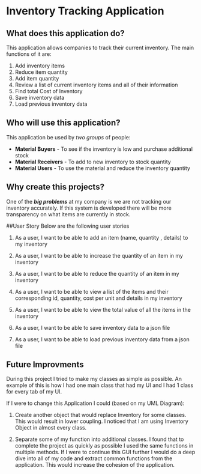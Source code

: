 # Inventory Tracking Application

## What does this application do?

This application allows companies to track their current inventory.
The main functions of it are:
1. Add inventory items
2. Reduce item quantity
3. Add item quantity
4. Review a list of current inventory items and all of their information
5. Find total Cost of Inventory
6. Save inventory data
7. Load previous inventory data

## Who will use this application?

This application be used by *two groups* of people:
- **Material Buyers** - To see if the inventory is low and
  purchase additional stock 
- **Material Receivers** - To add to new inventory to stock quantity
 - **Material Users** - To use the material and reduce the inventory 
                        quantity
 


## Why create this projects?

One of the ***big problems*** at my company is 
 we are not tracking our inventory accurately. If this system is 
developed there will be more transparency on what items are 
currently in stock.

##User Story
Below are the following user stories

1. As a user, I want to be able to add an item (name, quantity
   , details) to my inventory  

2. As a user, I want to be able to increase the quantity of an 
item in my inventory

3. As a user, I want to be able to reduce the quantity of an 
item in my inventory

4. As a user, I want to be able to view a list of the items 
   and their corresponding id, quantity, cost per unit and details in my inventory
   
5. As a user, I want to be able to view the total value of all the 
   items in the inventory

6. As a user, I want to be able to save inventory data to a json file
   
7. As a user, I want to be able to load previous inventory data from a json file
    
## Future Improvments
During this project I tried to make my classes as simple as possible. An example of this is how I had one main class
that had my UI and I had 1 class for every tab of my UI.

If I were to change this Application I could (based on my UML Diagram):   

1. Create another object that would replace Inventory for some classes. This would result in lower
coupling. I noticed that I am using Inventory Object in almost every class.
   
2. Separate some of my function into additional classes. I found that to complete the project as quickly as possible I
   used the same functions in multiple methods. If I were to continue this GUI further I would do a deep dive into all
   of my code and extract common functions from the application. This would increase the cohesion of the application.
